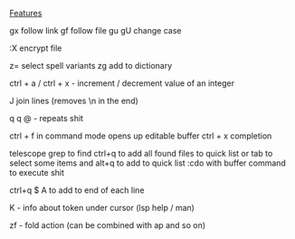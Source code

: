 [Features](https://www.youtube.com/watch?v=gccGjwTZA7k)

gx follow link
gf follow file
gu gU change case

:X encrypt file

z= select spell variants
zg add to dictionary

ctrl + a / ctrl + x - increment / decrement value of an integer

J join lines (removes \n in the end)

q<any char> <record shit> q
@<any char> - repeats shit

ctrl + f in command mode opens up editable buffer
ctrl + x completion

telescope grep to find
ctrl+q to add all found files to quick list or
tab to select some items and alt+q to add to quick list
:cdo with buffer command to execute shit

ctrl+q $ A to add to end of each line

K - info about token under cursor (lsp help / man)

zf - fold action (can be combined with ap and so on)
